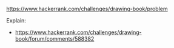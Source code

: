 https://www.hackerrank.com/challenges/drawing-book/problem

Explain:
- https://www.hackerrank.com/challenges/drawing-book/forum/comments/588382

